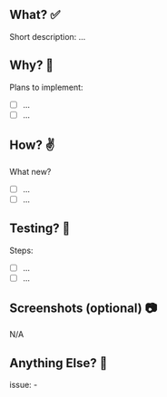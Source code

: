 ## What? ✅

Short description:
...

## Why? 🤔

Plans to implement:
- [ ] ...
- [ ] ...

## How? ✌️ 

What new?
- [ ] ...
- [ ] ...

## Testing? 🔬

Steps:
- [ ] ...
- [ ] ...

## Screenshots (optional) 📷
N/A

## Anything Else? 💬

issue: -